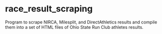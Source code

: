 # race_result_scraping
Program to scrape NIRCA, Milesplit, and DirectAthletics results and compile them into a set of HTML files of Ohio State Run Club athletes results.
